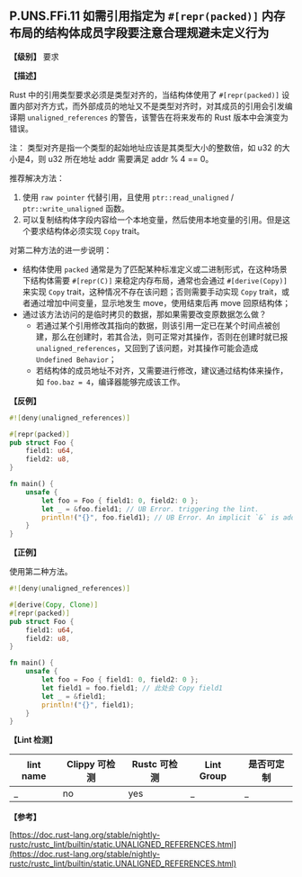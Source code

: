 ## P.UNS.FFi.11  如需引用指定为 `#[repr(packed)]` 内存布局的结构体成员字段要注意合理规避未定义行为

**【级别】** 要求

**【描述】**

Rust 中的引用类型要求必须是类型对齐的，当结构体使用了 `#[repr(packed)]` 设置内部对齐方式，而外部成员的地址又不是类型对齐时，对其成员的引用会引发编译期 `unaligned_references` 的警告，该警告在将来发布的 Rust 版本中会演变为错误。

注： 类型对齐是指一个类型的起始地址应该是其类型大小的整数倍，如 u32 的大小是4，则 u32 所在地址 addr 需要满足 addr % 4 == 0。

推荐解决方法：

1. 使用 `raw pointer` 代替引用，且使用 `ptr::read_unaligned` / `ptr::write_unaligned` 函数。
2. 可以复制结构体字段内容给一个本地变量，然后使用本地变量的引用。但是这个要求结构体必须实现 `Copy` trait。

对第二种方法的进一步说明：

- 结构体使用 `packed` 通常是为了匹配某种标准定义或二进制形式，在这种场景下结构体需要 `#[repr(C)]` 来稳定内存布局，通常也会通过 `#[derive(Copy)]` 来实现 `Copy` trait，这种情况不存在该问题；否则需要手动实现 `Copy` trait，或者通过增加中间变量，显示地发生 move，使用结束后再 move 回原结构体；
- 通过该方法访问的是临时拷贝的数据，那如果需要改变原数据怎么做？
  - 若通过某个引用修改其指向的数据，则该引用一定已在某个时间点被创建，那么在创建时，若其合法，则可正常对其操作，否则在创建时就已报 `unaligned_references`，又回到了该问题，对其操作可能会造成 `Undefined Behavior`；
  - 若结构体的成员地址不对齐，又需要进行修改，建议通过结构体来操作，如 `foo.baz = 4`，编译器能够完成该工作。
  
**【反例】**

```rust
#![deny(unaligned_references)]

#[repr(packed)]
pub struct Foo {
    field1: u64,
    field2: u8,
}

fn main() {
    unsafe {
        let foo = Foo { field1: 0, field2: 0 };
        let _ = &foo.field1; // UB Error. triggering the lint.
        println!("{}", foo.field1); // UB Error. An implicit `&` is added here, triggering the lint.
    }
}
```

**【正例】**

使用第二种方法。

```rust
#![deny(unaligned_references)]

#[derive(Copy, Clone)]
#[repr(packed)]
pub struct Foo {
    field1: u64,
    field2: u8,
}

fn main() {
    unsafe {
        let foo = Foo { field1: 0, field2: 0 };
		let field1 = foo.field1; // 此处会 Copy field1
        let _ = &field1;
        println!("{}", field1);
    }
}
```

**【Lint 检测】**

| lint name | Clippy 可检测 | Rustc 可检测 | Lint Group | 是否可定制 |
| --------- | ------------- | ------------ | ---------- | ---------- |
| _         | no            | yes           | _          | _        |

**【参考】**

[https://doc.rust-lang.org/stable/nightly-rustc/rustc_lint/builtin/static.UNALIGNED_REFERENCES.html](https://doc.rust-lang.org/stable/nightly-rustc/rustc_lint/builtin/static.UNALIGNED_REFERENCES.html)